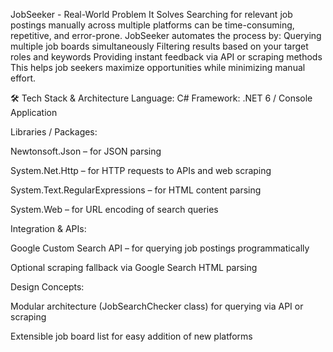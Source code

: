 JobSeeker - Real-World Problem It Solves
Searching for relevant job postings manually across multiple platforms can be time-consuming, repetitive, and error-prone. JobSeeker automates the process by:
Querying multiple job boards simultaneously
Filtering results based on your target roles and keywords
Providing instant feedback via API or scraping methods
This helps job seekers maximize opportunities while minimizing manual effort.

🛠 Tech Stack & Architecture
Language: C#
Framework: .NET 6 / Console Application

Libraries / Packages:

Newtonsoft.Json – for JSON parsing

System.Net.Http – for HTTP requests to APIs and web scraping

System.Text.RegularExpressions – for HTML content parsing

System.Web – for URL encoding of search queries

Integration & APIs:

Google Custom Search API – for querying job postings programmatically

Optional scraping fallback via Google Search HTML parsing

Design Concepts:

Modular architecture (JobSearchChecker class) for querying via API or scraping

Extensible job board list for easy addition of new platforms
